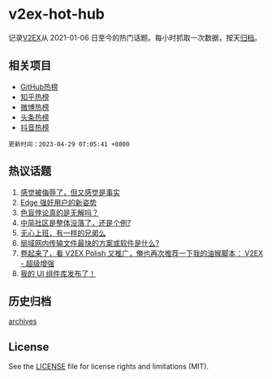 # v2ex-hot-hub

 记录[V2EX](https://www.v2ex.com/)从 2021-01-06 日至今的热门话题。每小时抓取一次数据，按天[归档](archives)。
 
 ## 相关项目

- [GitHub热榜](https://github.com/lonnyzhang423/github-hot-hub)
- [知乎热榜](https://github.com/lonnyzhang423/zhihu-hot-hub)
- [微博热榜](https://github.com/lonnyzhang423/weibo-hot-hub)
- [头条热榜](https://github.com/lonnyzhang423/toutiao-hot-hub)
- [抖音热榜](https://github.com/lonnyzhang423/douyin-hot-hub)


 `更新时间：2023-04-29 07:05:41 +0800`

## 热议话题

1. [感觉被侮辱了，但又感觉是事实](https://www.v2ex.com/t/936199)
1. [Edge 强奸用户的新姿势](https://www.v2ex.com/t/936115)
1. [色盲悖论真的是无解吗？](https://www.v2ex.com/t/936217)
1. [中简社区是整体没落了，还是个例?](https://www.v2ex.com/t/936268)
1. [无心上班，有一样的兄弟么](https://www.v2ex.com/t/936128)
1. [局域网内传输文件最快的方案或软件是什么?](https://www.v2ex.com/t/936118)
1. [卷起来了，看 V2EX Polish 又推广，俺也再次推荐一下我的油猴脚本： V2EX - 超级增强](https://www.v2ex.com/t/936203)
1. [我的 UI 组件库发布了！](https://www.v2ex.com/t/936264)

## 历史归档

[archives](archives)

## License

See the [LICENSE](LICENSE) file for license rights and limitations (MIT).
